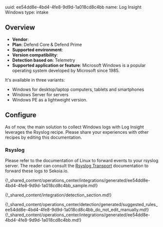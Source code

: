 uuid: ee54dd8e-4bd4-4fe8-9d9d-1a018cd8c4bb
name: Log Insight Windows
type: intake

## Overview
- **Vendor**:
- **Plan**: Defend Core & Defend Prime
- **Supported environment**:
- **Version compatibility**:
- **Detection based on**: Telemetry
- **Supported application or feature**:
Microsoft Windows is a popular operating system developed by Microsoft since 1985.

It's available in three variants:

- Windows for desktop/laptop computers, tablets and smartphones
- Windows Server for servers
- Windows PE as a lightweight version.




## Configure

As of now, the main solution to collect Windows logs with Log Insight leverages the Rsyslog recipe. Please share your experiences with other recipes by editing this documentation.

### Rsyslog

Please refer to the documentation of Linux to forward events to your rsyslog server. The reader can consult the [Rsyslog Transport](../../../ingestion_methods/syslog/overview/) documentation to forward these logs to Sekoia.io.

{!_shared_content/operations_center/integrations/generated/ee54dd8e-4bd4-4fe8-9d9d-1a018cd8c4bb_sample.md!}


{!_shared_content/integration/detection_section.md!}

{!_shared_content/operations_center/detection/generated/suggested_rules_ee54dd8e-4bd4-4fe8-9d9d-1a018cd8c4bb_do_not_edit_manually.md!}
{!_shared_content/operations_center/integrations/generated/ee54dd8e-4bd4-4fe8-9d9d-1a018cd8c4bb.md!}


